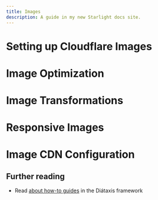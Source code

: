 ```yaml
---
title: Images
description: A guide in my new Starlight docs site.
---
```


# Setting up Cloudflare Images

# Image Optimization

# Image Transformations

# Responsive Images

# Image CDN Configuration

## Further reading

- Read [about how-to guides](https://diataxis.fr/how-to-guides/) in the Diátaxis framework
